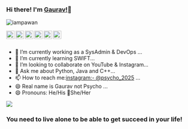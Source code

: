 ### Hi there! I'm [Gaurav!](https://psycho-2025.github.io/psycho.github.io/)👋
<p align="left"> <img src="https://komarev.com/ghpvc/?username=psycho-2025&label=Views&color=blue&style=plastic" alt="iampawan" /> </p>
<a href="https://www.linkedin.com/">
    <img align="left" alt="gaurav's LinkdeIN" width="22px" src="https://cdn.jsdelivr.net/npm/simple-icons@v3/icons/linkedin.svg" />
  </a>
  <a href="https://twitter.com/">
    <img align="left" alt="Gaurav Yadav| Twitter" width="22px" src="https://cdn.jsdelivr.net/npm/simple-icons@v3/icons/twitter.svg" />
  </a>
  <a href="https://www.instagram.com/psycho_2025/">
    <img align="left" alt="gaurav's Instagram" width="22px" src="https://cdn.jsdelivr.net/npm/simple-icons@v3/icons/instagram.svg" />
  </a>
   <a href="https://psycho-2025.github.io/psycho.github.io/">
    <img align="left" alt="gaurav's blog" width="22px" src="https://cdn.jsdelivr.net/npm/simple-icons@v3/icons/rss.svg" />
  </a>
   <a href="mailto:ygauravyy@gmail.com">
    <img align="left" alt="gaurav's mail address" width="22px" src="https://cdn.jsdelivr.net/npm/simple-icons@v3/icons/gmail.svg" />
  </a>
   <a href="https://stackoverflow.com/users/14157085/">
    <img align="left" alt="gaurav's stackoverflow" width="22px" src="https://cdn.jsdelivr.net/npm/simple-icons@v3/icons/stackoverflow.svg" />
  </a>
  
  
<br><br>
- 🔭 I’m currently working as a SysAdmin & DevOps ...
- 🌱 I’m currently learning SWIFT...
- 👯 I’m looking to collaborate on YouTube & Instagram...
- 💬 Ask me about Python, Java and C++...
- 📫 How to reach me:[instagram:- @psycho_2025](http://instagram.com/psycho_2025) ...
- 😄 Real name is Gaurav not Psycho ...
- 😄 Pronouns: He/His 🚫She/Her

<img src="https://github-readme-stats.vercel.app/api?username=psycho-2025&&show_icons=true&title_color=ffffff&icon_color=bb2acf&text_color=daf7dc&bg_color=151515">



### You need to live alone to be able to get succeed in your life!


